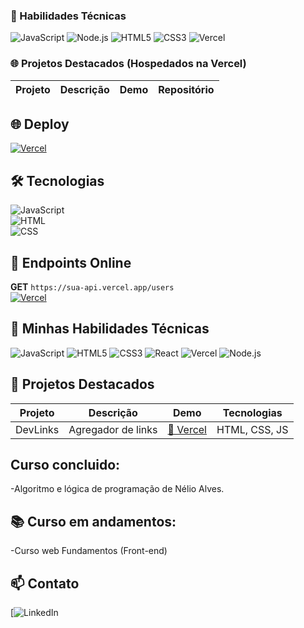 ### 🚀 Habilidades Técnicas  
![JavaScript](https://img.shields.io/badge/JavaScript-F7DF1E?logo=javascript&logoColor=black)
![Node.js](https://img.shields.io/badge/Node.js-339933?logo=nodedotjs&logoColor=white)
![HTML5](https://img.shields.io/badge/HTML5-E34F26?logo=html5&logoColor=white)
![CSS3](https://img.shields.io/badge/CSS3-1572B6?logo=css3&logoColor=white)
![Vercel](https://img.shields.io/badge/Vercel-000000?logo=vercel&logoColor=white)

### 🌐 Projetos Destacados (Hospedados na Vercel)
| Projeto       | Descrição          | Demo       | Repositório   |
| ------------- | ------------------ | ---------- | ------------- |
## 🌐 Deploy  
[![Vercel](https://img.shields.io/badge/Vercel-Deployed-%23000?logo=vercel)](https://dev-links-jaosuzart.vercel.app/)

## 🛠 Tecnologias  
![JavaScript](https://img.shields.io/badge/JavaScript-100%25-yellow)  
![HTML](https://img.shields.io/badge/HTML-5-E34F26)  
![CSS](https://img.shields.io/badge/CSS-3-1572B6)
## 🔌 Endpoints Online  
**GET** `https://sua-api.vercel.app/users`  
[![Vercel](https://img.shields.io/badge/Vercel-Running-%23000?logo=vercel)](https://sua-api.vercel.app)
## 🚀 Minhas Habilidades Técnicas
![JavaScript](https://img.shields.io/badge/JavaScript-F7DF1E?logo=javascript&logoColor=black)
![HTML5](https://img.shields.io/badge/HTML5-E34F26?logo=html5&logoColor=white)
![CSS3](https://img.shields.io/badge/CSS3-1572B6?logo=css3&logoColor=white)
![React](https://img.shields.io/badge/React-61DAFB?logo=react&logoColor=black)
![Vercel](https://img.shields.io/badge/Vercel-000000?logo=vercel&logoColor=white)
![Node.js](https://img.shields.io/badge/Node.js-339933?logo=nodedotjs&logoColor=white)

## 🌟 Projetos Destacados
| Projeto       | Descrição          | Demo       | Tecnologias |
| ------------- | ------------------ | ---------- | ----------- |
| DevLinks      | Agregador de links | [🔗 Vercel](https://vercel.com/jaosuzarts-projects) | HTML, CSS, JS |
## Curso concluido:
-Algoritmo e lógica de programação de Nélio Alves.
## 📚 Curso em andamentos:
-Curso web Fundamentos (Front-end)
## 📫 Contato
[![LinkedIn](www.linkedin.com/in/joao-marcelo-suzart-lima-castro)
